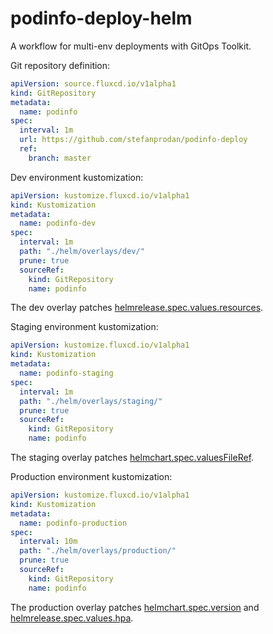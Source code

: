 # podinfo-deploy-helm

A workflow for multi-env deployments with GitOps Toolkit.

Git repository definition:

```yaml
apiVersion: source.fluxcd.io/v1alpha1
kind: GitRepository
metadata:
  name: podinfo
spec:
  interval: 1m
  url: https://github.com/stefanprodan/podinfo-deploy
  ref:
    branch: master
```

Dev environment kustomization:

```yaml
apiVersion: kustomize.fluxcd.io/v1alpha1
kind: Kustomization
metadata:
  name: podinfo-dev
spec:
  interval: 1m
  path: "./helm/overlays/dev/"
  prune: true
  sourceRef:
    kind: GitRepository
    name: podinfo
``` 

The dev overlay patches [helmrelease.spec.values.resources](overlays/dev).

Staging environment kustomization:

```yaml
apiVersion: kustomize.fluxcd.io/v1alpha1
kind: Kustomization
metadata:
  name: podinfo-staging
spec:
  interval: 1m
  path: "./helm/overlays/staging/"
  prune: true
  sourceRef:
    kind: GitRepository
    name: podinfo
```

The staging overlay patches [helmchart.spec.valuesFileRef](overlays/staging).

Production environment kustomization:

```yaml
apiVersion: kustomize.fluxcd.io/v1alpha1
kind: Kustomization
metadata:
  name: podinfo-production
spec:
  interval: 10m
  path: "./helm/overlays/production/"
  prune: true
  sourceRef:
    kind: GitRepository
    name: podinfo
```

The production overlay patches [helmchart.spec.version](overlays/production) and [helmrelease.spec.values.hpa](overlays/production).
